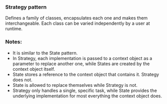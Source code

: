 ### Strategy pattern
Defines a family of classes, encapsulates each one and makes them interchangeable.
Each class can be varied independently by a user at runtime.

### Notes:
* It is similar to the State pattern. 
* In Strategy, each implementation is passed to a context object as a parameter 
to replace another one, while States are created by the context object itself.
* State stores a reference to the context object that contains it. Strategy does not. 
* State is allowed to replace themselves while Strategy is not. 
* Strategy only handles a single, specific task, while State provides the underlying 
implementation for most everything the context object does.